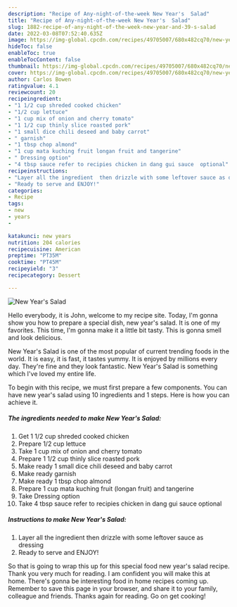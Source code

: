 ```yaml
---
description: "Recipe of Any-night-of-the-week New Year's  Salad"
title: "Recipe of Any-night-of-the-week New Year's  Salad"
slug: 1882-recipe-of-any-night-of-the-week-new-year-and-39-s-salad
date: 2022-03-08T07:52:40.635Z
image: https://img-global.cpcdn.com/recipes/49705007/680x482cq70/new-years-salad-recipe-main-photo.jpg
hideToc: false
enableToc: true
enableTocContent: false
thumbnail: https://img-global.cpcdn.com/recipes/49705007/680x482cq70/new-years-salad-recipe-main-photo.jpg
cover: https://img-global.cpcdn.com/recipes/49705007/680x482cq70/new-years-salad-recipe-main-photo.jpg
author: Carlos Bowen
ratingvalue: 4.1
reviewcount: 20
recipeingredient:
- "1 1/2 cup shreded cooked chicken"
- "1/2 cup lettuce"
- "1 cup mix of onion and cherry tomato"
- "1 1/2 cup thinly slice roasted pork"
- "1 small dice chili deseed and baby carrot"
- " garnish"
- "1 tbsp chop almond"
- "1 cup mata kuching fruit longan fruit and tangerine"
- " Dressing option"
- "4 tbsp sauce refer to recipies chicken in dang gui sauce  optional"
recipeinstructions:
- "Layer all the ingredient  then drizzle with some leftover sauce as dressing"
- "Ready to serve and ENJOY!"
categories:
- Recipe
tags:
- new
- years
- 

katakunci: new years  
nutrition: 204 calories
recipecuisine: American
preptime: "PT35M"
cooktime: "PT45M"
recipeyield: "3"
recipecategory: Dessert

---
```



![New Year&#39;s  Salad](https://img-global.cpcdn.com/recipes/49705007/680x482cq70/new-years-salad-recipe-main-photo.jpg)

Hello everybody, it is John, welcome to my recipe site. Today, I'm gonna show you how to prepare a special dish, new year&#39;s  salad. It is one of my favorites. This time, I'm gonna make it a little bit tasty. This is gonna smell and look delicious.



New Year&#39;s  Salad is one of the most popular of current trending foods in the world. It is easy, it is fast, it tastes yummy. It is enjoyed by millions every day. They're fine and they look fantastic. New Year&#39;s  Salad is something which I've loved my entire life.


To begin with this recipe, we must first prepare a few components. You can have new year&#39;s  salad using 10 ingredients and 1 steps. Here is how you can achieve it.

<!--inarticleads1-->

##### The ingredients needed to make New Year&#39;s  Salad:

1. Get 1 1/2 cup shreded cooked chicken
1. Prepare 1/2 cup lettuce
1. Take 1 cup mix of onion and cherry tomato
1. Prepare 1 1/2 cup thinly slice roasted pork
1. Make ready 1 small dice chili deseed and baby carrot
1. Make ready  garnish
1. Make ready 1 tbsp chop almond
1. Prepare 1 cup mata kuching fruit (longan fruit) and tangerine
1. Take  Dressing option
1. Take 4 tbsp sauce refer to recipies chicken in dang gui sauce  optional




<!--inarticleads2-->

##### Instructions to make New Year&#39;s  Salad:

1. Layer all the ingredient  then drizzle with some leftover sauce as dressing
1. Ready to serve and ENJOY!



So that is going to wrap this up for this special food new year&#39;s  salad recipe. Thank you very much for reading. I am confident you will make this at home. There's gonna be interesting food in home recipes coming up. Remember to save this page in your browser, and share it to your family, colleague and friends. Thanks again for reading. Go on get cooking!
